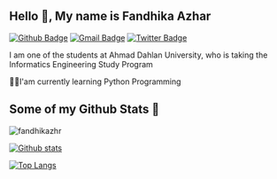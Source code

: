 ## Hello 👋, My name is Fandhika Azhar
[![Github Badge](https://img.shields.io/badge/-fandhikazhr-grey?style=flat&logo=github&logoColor=white&link=https://github.com/fandhikazhr/)](https://www.github.com/fandhikazhr/) [![Gmail Badge](https://img.shields.io/badge/-fandhikaazhar2302@gmail.com-c14438?style=flat&logo=Gmail&logoColor=white&link=mailto:fandhikaazhar2302@gmail.com)](mailto:fandhikaazhar2302@gmail.com) [![Twitter Badge](https://img.shields.io/badge/-fandhikazhr-00acee?style=flat&logo=twitter&logoColor=white&link=https://twitter.com/fandhikazhr/)](https://www.twitter.com/fandhikazhr/) <p align='left'>I am one of the students at Ahmad Dahlan University, who is taking the Informatics Engineering Study Program</p>
<p> 🐱‍👤I'am currently learning Python Programming </p>

## Some of my Github Stats 👀
<p align=left> <img src=https://komarev.com/ghpvc/?username=fandhikazhr alt=fandhikazhr /> </p>

[![Github stats](https://github-readme-stats.vercel.app/api?username=fandhikazhr&show_icons=true&include_all_commits=true&theme=github_dark)](https://github.com/fandhikazhr/github-readme-stats)

[![Top Langs](https://github-readme-stats.vercel.app/api/top-langs/?username=fandhikazhr&layout=compact&theme=github_dark)](https://github.com/fandhikazhr/github-readme-stats)
